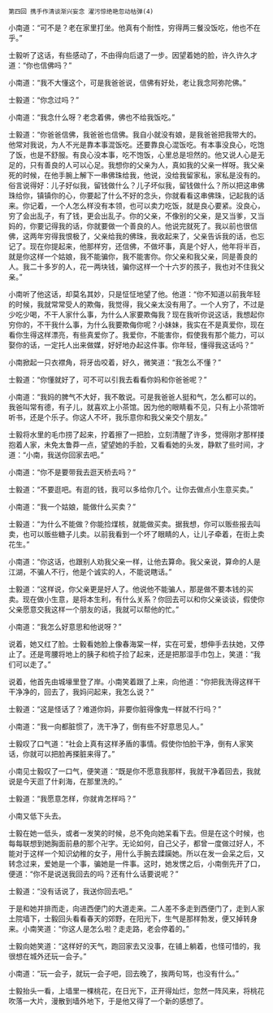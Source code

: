     第四回 携手作清谈渐兴妄念 濯污惊绝艳忽动枯弹(4) 

   小南道：“可不是？老在家里打坐。他真有个耐性，穷得两三餐没饭吃，他也不在乎。”

   士毅听了这话，有些感动了，不由得向后退了一步。因望着她的脸，许久许久才道：“你也信佛吗？”

   小南道：“我不大懂这个，可是我爸爸说，信佛有好处，老让我念阿弥陀佛。”

   士毅道：“你念过吗？”

   小南道：“我念什么呀？老念着佛，佛也不给我饭吃。”

   士毅道：“你爸爸信佛，我爸爸也信佛。我自小就没有娘，是我爸爸把我带大的。他常对我说，为人不光是靠本事混饭吃。还要靠良心混饭吃。有本事没良心，吃饱了饭，也是不舒服。有良心没本事，吃不饱饭，心里总是坦然的。他又说人心是无足的，只有善良的人可以心足。我想你的父亲为人，真如我的父亲一样呀。我父亲死的时候，在他手腕上解下一串佛珠给我，他说，没给我留家私，家私是没有的。俗言说得好：儿子好似我，留钱做什么？儿子坏似我，留钱做什么？所以把这串佛珠给你，镇镇你的心，你要起了什么不好的念头，你就看看这串佛珠，记起我的话来。你记着，一个人怎么样没有本领，也可以卖力吃饭，就是良心要紧。没良心，穷了会出乱子，有了钱，更会出乱子。你的父亲，不像别的父亲，是又当爹，又当妈的，你要记得我的话，你就要做一个善良的人。他说完就死了。我以前也很信佛，这两年穷得我恨极了，父亲给我的佛珠，我收起来了，父亲告诉我的话，也忘记了。现在你提起来，他那样穷，还信佛，不做坏事，真是个好人，他年将半百，就是你这样一个姑娘，我不能骗你，我不能害你。你父亲和我父亲，同是善良的人。我二十多岁的人，花一两块钱，骗你这样一个十六岁的孩子，我也对不住我父亲。”

   小南听了他这话，却莫名其妙，只是怔怔地望了他。他道：“你不知道以前我年轻的时候，我就常常受人的欺侮，我觉得，我父亲太没有用了。一个人穷了，不过是少吃少喝，不干人家什么事，为什么人家要欺侮我？现在我听你说这话，我想起你穷你的，不干我什么事，为什么我要欺侮你呢？小妹妹，我实在不是真爱你，现在看你生得这样漂亮，有些真爱你了。我爱你，不能害你，假使我有那个能力，可以娶你的话，一定托人出来做媒，好好地办起这件事。你年轻，懂得我这话吗？”

   小南掀起一只衣襟角，将牙齿咬着，好久，微笑道：“我怎么不懂？”

   士毅道：“你懂就好了，可不可以引我去看看你妈和你爸爸呢？”

   小南道：“我妈的脾气不大好，我不敢说。可是我爸爸人挺和气，怎么都可以的。我爸叫常有德，有子儿，就喜欢上小茶馆。因为他的眼睛看不见，只有上小茶馆听听书，还是个乐子。你这人不坏，我乐意你和我父亲交个朋友。”

   士毅将水里的毛巾捞了起来，拧着擦了一把脸，立刻清醒了许多，觉得刚才那样搂抱着人家，未免太鲁莽一点，望望她的手脸，又看看她的头发，静默了些时间，才道：“小南，我送你回家去吧。”

   小南道：“你不是要带我去逛天桥去吗？”

   士毅道：“不要逛吧。有逛的钱，我可以多给你几个。让你去做点小生意买卖。”

   小南道：“我一个姑娘，能做什么买卖？”

   士毅道：“为什么不能做？你能捡煤核，就能做买卖。据我想，你可以贩些报去叫卖，也可以贩些糖子儿卖。以前我看到一个坏了眼睛的人，让儿子牵着，在街上卖花生。”

   小南道：“你这话，也跟别人劝我父亲一样，让他去算命。我父亲说，算命的人是江湖，不骗人不行，他是个诚实的人，不能说瞎话。”

   士毅道：“这样说，你父亲更是好人了。他说他不能骗人，那是做不要本钱的买卖。现在做小生意，是将本生利，有什么关系？你回去可以和你父亲谈谈，假使你父亲愿意交我这样一个朋友的话，我就可以帮他的忙。”

   小南道：“我怎么好意思和他说呀？”

   说着，她又红了脸。士毅看她脸上像春海棠一样，实在可爱，想伸手去扶她，又停止了。还是弯腰将地上的胰子和梳子捡了起来，还是把那湿手巾包上，笑道：“我们可以走了。”

   说着，他首先由城壕里登了岸。小南笑着跟了上来，向他道：“你把我洗得这样干干净净的，回去了，我妈问起来，我怎么说？”

   士毅道：“这是怪话了？难道你妈，非要你脏得像鬼一样就不行吗？”

   小南道：“我一向都脏惯了，洗干净了，倒有些不好意思见人。”

   士毅叹了口气道：“社会上真有这样矛盾的事情。假使你怕脸干净，倒有人家笑话，你就可以把脸再搽脏来得了。”

   小南见士毅叹了一口气，便笑道：“既是你不愿意我那样，我就干净着回去，我就说是今天逛了什刹海，在那里洗的。”

   士毅道：“我愿意怎样，你就肯怎样吗？”

   小南又低下头去。

   士毅在她一低头，或者一发笑的时候，总不免向她呆看下去。但是在这个时候，也每每联想到她胸面前悬的那个卍字。无论如何，自己父子，都曾一度做过好人，不能对于这样一个知识幼稚的女子，用什么手腕去蹂躏她。所以在发一会呆之后，又转念过来，爱她是一个事，骗她是一件事。这时，她发愣之后，小南倒先开了口，便道：“你不是说送我回去的吗？还有什么话要说呢？”

   士毅道：“没有话说了，我送你回去吧。”

   于是和她并排而走，向进西便门的大道走来。二人差不多走到西便门了，走到人家土院墙下，士毅回头看看春天的郊野，在阳光下，生气是那样勃发，便又掉转身来。小南笑道：“你这人是怎么啦？走走路，老会停着的。”

   士毅向她笑道：“这样好的天气，跑回家去又没事，在铺上躺着，也怪可惜的，我很想在城外还玩一会子。”

   小南道：“玩一会子，就玩一会子吧，回去晚了，挨两句骂，也没有什么。”

   士毅抬头一看，上墙里一棵桃花，在日光下，正开得灿烂，忽然一阵风来，将桃花吹落一大片，漫散到墙外地下，于是他又得了一个新的感想了。

